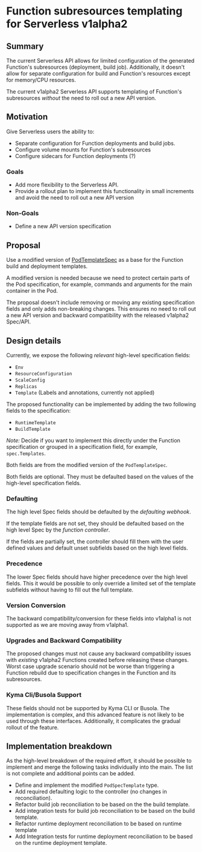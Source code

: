 # Function subresources templating for Serverless v1alpha2

## Summary

The current Serverless API allows for limited configuration of the generated Function's subresources (deployment, build job). Additionally, it doesn't allow for separate configuration for build and Function's resources except for memory/CPU resources.

The current v1alpha2 Serverless API supports templating of Function's subresources _without_ the need to roll out a new API version.

## Motivation

Give Serverless users the ability to:
- Separate configuration for Function deployments and build jobs.
- Configure volume mounts for Function's subresources
- Configure sidecars for Function deployments (?)

### Goals

- Add more flexibility to the Serverless API.
- Provide a rollout plan to implement this functionality in small increments and avoid the need to roll out a new API version

### Non-Goals
- Define a new API version specification

## Proposal

Use a modified version of [PodTemplateSpec](https://github.com/kubernetes/kubernetes/blob/64ed9145452d2d1d324d2437566f1ea1ce76f226/pkg/apis/core/types.go#L3443) as a base for the Function build and deployment templates. 

A modified version is needed because we need to protect certain parts of the Pod specification, for example, commands and arguments for the main container in the Pod.

The proposal doesn't include removing or moving any existing specification fields and only adds non-breaking changes. This ensures no need to roll out a new API version and backward compatibility with the released v1alpha2 Spec/API.

## Design details

Currently, we expose the following _relevant_ high-level specification fields:
- `Env`
- `ResourceConfiguration`
- `ScaleConfig`
- `Replicas`
- `Template` (Labels and annotations, currently not applied)

The proposed functionality can be implemented by adding the two following fields to the specification:
- `RuntimeTemplate`
- `BuildTemplate`

*Note:* Decide if you want to implement this directly under the Function specification or grouped in a specification field, for example, `spec.Templates`.

Both fields are from the modified version of the `PodTemplateSpec`.

Both fields are optional. They must be defaulted based on the values of the high-level specification fields.

### Defaulting

The high level Spec fields should be defaulted by the _defaulting webhook_.

If the template fields are not set, they should be defaulted based on the high level Spec by the _function controller_. 

If the fields are partially set, the controller should fill them with the user defined values and default unset subfields based on the high level fields.

### Precedence

The lower Spec fields should have higher precedence over the high level fields. This it would be possible to only override a limited set of the template subfields without having to fill out the full template.

### Version Conversion

The backward compatibility/conversion for these fields into v1alpha1 is not supported as we are moving away from v1alpha1.

### Upgrades and Backward Compatibility

The proposed changes must not cause any backward compatibility issues with _existing_ v1alpha2 Functions created before releasing these changes. Worst case upgrade scenario should not be worse than triggering a Function rebuild due to specification changes in the Function and its subresources.

### Kyma Cli/Busola Support

These fields should not be supported by Kyma CLI or Busola. The implementation is complex, and this advanced feature is not likely to be used through these interfaces. Additionally, it complicates the gradual rollout of the feature.

## Implementation breakdown

As the high-level breakdown of the required effort, it should be possible to implement and merge the following tasks individually into the main. The list is not complete and additional points can be added.

- Define and implement the modified `PodSpecTemplate` type.
- Add required defaulting logic to the controller (no changes in reconciliation).
- Refactor build job reconciliation to be based on the the build template.
- Add integration tests for build job reconciliation to be based on the build template.
- Refactor runtime deployment reconciliation to be based on runtime template
- Add Integration tests for runtime deployment reconciliation to be based on the runtime deployment template.
